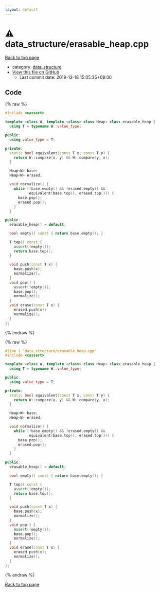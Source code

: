 ```yaml
---
layout: default
---
```


<!-- mathjax config similar to math.stackexchange -->
<script type="text/javascript" async
  src="https://cdnjs.cloudflare.com/ajax/libs/mathjax/2.7.5/MathJax.js?config=TeX-MML-AM_CHTML">
</script>
<script type="text/x-mathjax-config">
  MathJax.Hub.Config({
    TeX: { equationNumbers: { autoNumber: "AMS" }},
    tex2jax: {
      inlineMath: [ ['$','$'] ],
      processEscapes: true
    },
    "HTML-CSS": { matchFontHeight: false },
    displayAlign: "left",
    displayIndent: "2em"
  });
</script>

<script type="text/javascript" src="https://cdnjs.cloudflare.com/ajax/libs/jquery/3.4.1/jquery.min.js"></script>
<script src="https://cdn.jsdelivr.net/npm/jquery-balloon-js@1.1.2/jquery.balloon.min.js" integrity="sha256-ZEYs9VrgAeNuPvs15E39OsyOJaIkXEEt10fzxJ20+2I=" crossorigin="anonymous"></script>
<script type="text/javascript" src="../../assets/js/copy-button.js"></script>
<link rel="stylesheet" href="../../assets/css/copy-button.css" />


# :warning: data_structure/erasable_heap.cpp

<a href="../../index.html">Back to top page</a>

* category: <a href="../../index.html#c8f6850ec2ec3fb32f203c1f4e3c2fd2">data_structure</a>
* <a href="{{ site.github.repository_url }}/blob/master/data_structure/erasable_heap.cpp">View this file on GitHub</a>
    - Last commit date: 2019-12-18 15:05:35+09:00




## Code

<a id="unbundled"></a>
{% raw %}
```cpp
#include <cassert>

template <class W, template <class> class Heap> class erasable_heap {
  using T = typename W::value_type;

public:
  using value_type = T;

private:
  static bool equivalent(const T x, const T y) {
    return W::compare(x, y) && W::compare(y, x);
  }

  Heap<W> base;
  Heap<W> erased;

  void normalize() {
    while (!base.empty() && !erased.empty() &&
           equivalent(base.top(), erased.top())) {
      base.pop();
      erased.pop();
    }
  }

public:
  erasable_heap() = default;

  bool empty() const { return base.empty(); }

  T top() const {
    assert(!empty());
    return base.top();
  }

  void push(const T x) {
    base.push(x);
    normalize();
  }
  void pop() {
    assert(!empty());
    base.pop();
    normalize();
  }
  void erase(const T x) {
    erased.push(x);
    normalize();
  }
};
```
{% endraw %}

<a id="bundled"></a>
{% raw %}
```cpp
#line 1 "data_structure/erasable_heap.cpp"
#include <cassert>

template <class W, template <class> class Heap> class erasable_heap {
  using T = typename W::value_type;

public:
  using value_type = T;

private:
  static bool equivalent(const T x, const T y) {
    return W::compare(x, y) && W::compare(y, x);
  }

  Heap<W> base;
  Heap<W> erased;

  void normalize() {
    while (!base.empty() && !erased.empty() &&
           equivalent(base.top(), erased.top())) {
      base.pop();
      erased.pop();
    }
  }

public:
  erasable_heap() = default;

  bool empty() const { return base.empty(); }

  T top() const {
    assert(!empty());
    return base.top();
  }

  void push(const T x) {
    base.push(x);
    normalize();
  }
  void pop() {
    assert(!empty());
    base.pop();
    normalize();
  }
  void erase(const T x) {
    erased.push(x);
    normalize();
  }
};
```
{% endraw %}

<a href="../../index.html">Back to top page</a>

